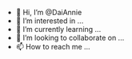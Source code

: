 - 👋 Hi, I’m @DaiAnnie
- 👀 I’m interested in ...
- 🌱 I’m currently learning ...
- 💞️ I’m looking to collaborate on ...
- 📫 How to reach me ...

<!---
DaiAnnie/DaiAnnie is a ✨ special ✨ repository because its `README.md` (this file) appears on your GitHub profile.
You can click the Preview link to take a look at your changes.
--->
